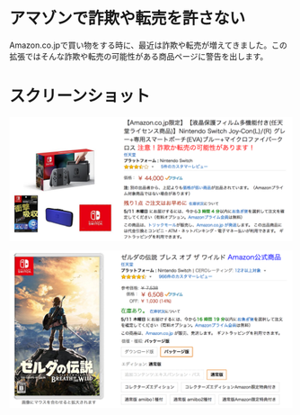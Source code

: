 # アマゾンで詐欺や転売を許さない

Amazon.co.jpで買い物をする時に、最近は詐欺や転売が増えてきました。この拡張ではそんな詐欺や転売の可能性がある商品ページに警告を出します。

# スクリーンショット

![転売](./resale.png)

![Amazon取扱商品](./amazon.png)
